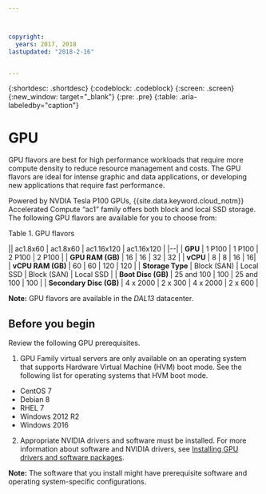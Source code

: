 ```yaml
---



copyright:
  years: 2017, 2018
lastupdated: "2018-2-16"


---
```


{:shortdesc: .shortdesc}
{:codeblock: .codeblock}
{:screen: .screen}
{:new_window: target="_blank"}
{:pre: .pre}
{:table: .aria-labeledby="caption"}

# GPU
GPU flavors are best for high performance workloads that require more compute density to reduce resource management and costs. The GPU flavors are ideal for intense graphic and data applications, or developing new applications that require fast performance.

Powered by NVDIA Tesla P100 GPUs, {{site.data.keyword.cloud_notm}} Accelerated Compute “ac1” family offers both block and local SSD storage. The following GPU flavors are available for you to choose from:  

<CAPTION>Table 1. GPU flavors</CAPTION>
 
|| ac1.8x60 | ac1.8x60 | ac1.16x120 | ac1.16x120 |
|--| 
| <b>GPU</b> | 1 P100 | 1 P100 | 2 P100 | 2 P100 |
| <b>GPU RAM (GB)</b> | 16 | 16 | 32 | 32 |
| <b>vCPU</b> | 8 | 8 | 16 | 16|
| <b>vCPU RAM (GB)</b> | 60 | 60 | 120 | 120 |
| <b>Storage Type</b> | Block (SAN) | Local SSD | Block (SAN) | Local SSD |
| <b>Boot Disc (GB)</b> | 25 and 100 | 100 | 25 and 100 | 100 |
| <b>Secondary Disc (GB)</b> | 4 x 2000 | 2 x 300 | 4 x 2000 | 2 x 600 |

**Note:** GPU flavors are available in the _DAL13_ datacenter.

## Before you begin
Review the following GPU prerequisites.

1. GPU Family virtual servers are only available on an operating system that supports Hardware Virtual Machine (HVM) boot mode. See the following list for operating systems that HVM boot mode.  
  - CentOS 7
  - Debian 8
  - RHEL 7
  - Windows 2012 R2
  - Windows 2016

2. Appropriate NVIDIA drivers and software must be installed. For more information about software and NVIDIA drivers, see [Installing GPU drivers and software packages](../vsi/vsi_gpu_nvidia_drivers.html).

**Note:** The software that you install might have prerequisite software and operating system-specific configurations.


